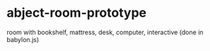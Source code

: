 # abject-room-prototype
room with bookshelf, mattress, desk, computer, interactive (done in babylon.js)

